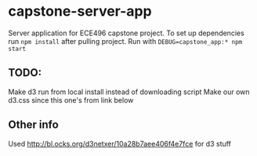 # capstone-server-app

Server application for ECE496 capstone project.
To set up dependencies run `npm install` after pulling project.
Run with `DEBUG=capstone_app:* npm start`

## TODO:

Make d3 run from local install instead of downloading script
Make our own d3.css since this one's from link below

## Other info

Used http://bl.ocks.org/d3netxer/10a28b7aee406f4e7fce for d3 stuff
